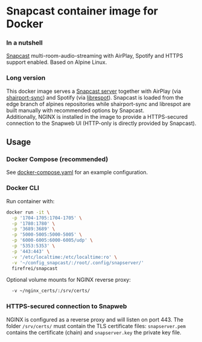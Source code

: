 # Snapcast container image for Docker 
### In a nutshell
[Snapcast](https://github.com/badaix/snapcast) multi-room-audio-streaming with AirPlay, Spotify and HTTPS support enabled. Based on Alpine Linux.

### Long version
This docker image serves a [Snapcast server](https://github.com/badaix/snapcast) together with AirPlay (via [shairport-sync](https://github.com/mikebrady/shairport-sync)) and Spotify (via [librespot](https://github.com/librespot-org/librespot)).
Snapcast is loaded from the edge branch of alpines repositories while shairport-sync and librespot are built manually with recommended options by Snapcast.  
Additionally, NGINX is installed in the image to provide a HTTPS-secured connection to the Snapweb UI (HTTP-only is directly provided by Snapcast).


## Usage

### Docker Compose (recommended)
See [docker-compose.yaml](docker-compose.yaml) for an example configuration.

### Docker CLI
Run container with:
```bash
docker run -it \
  -p '1704-1705:1704-1705' \
  -p '1780:1780' \
  -p '3689:3689' \
  -p '5000-5005:5000-5005' \
  -p '6000-6005:6000-6005/udp' \
  -p '5353:5353' \
  -p '443:443' \
  -v '/etc/localtime:/etc/localtime:ro' \
  -v '~/config_snapcast/:/root/.config/snapserver/'
  firefrei/snapcast
```

Optional volume mounts for NGINX reverse proxy:
```bash
  -v ~/nginx_certs/:/srv/certs/
```

### HTTPS-secured connection to Snapweb
NGINX is configured as a reverse proxy and will listen on port 443. The folder `/srv/certs/` must contain the TLS certificate files: `snapserver.pem` contains the certificate (chain) and `snapserver.key` the private key file.

